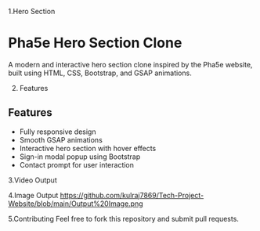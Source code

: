 1.Hero Section

# Pha5e Hero Section Clone
A modern and interactive hero section clone inspired by the Pha5e website, built using HTML, CSS, Bootstrap, and GSAP animations.

2. Features
## Features
- Fully responsive design
- Smooth GSAP animations
- Interactive hero section with hover effects
- Sign-in modal popup using Bootstrap
- Contact prompt for user interaction

3.Video Output

4.Image Output
https://github.com/kulraj7869/Tech-Project-Website/blob/main/Output%20Image.png

5.Contributing
Feel free to fork this repository and submit pull requests. 
